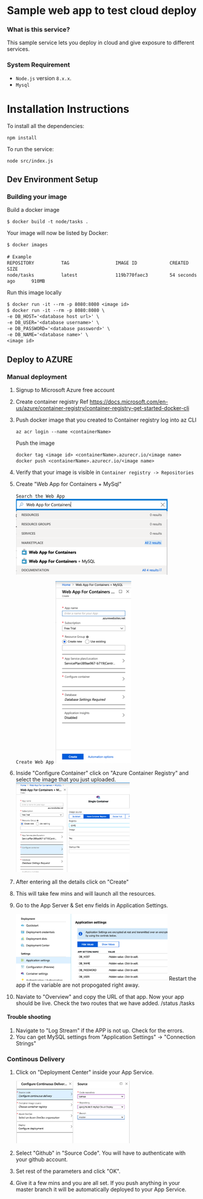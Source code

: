 # Sample web app to test cloud deploy

### What is this service?
This sample service lets you deploy in cloud and give exposure to different services. 

### System Requirement

- `Node.js` version `8.x.x`.
- `Mysql`

# Installation Instructions

To install all the dependencies:

```
npm install
```

To run the service:

```
node src/index.js     
```


## Dev Environment Setup


### Building your image

Build a docker image
```
$ docker build -t node/tasks .
```

Your image will now be listed by Docker:
```
$ docker images

# Example
REPOSITORY          TAG                 IMAGE ID            CREATED             SIZE
node/tasks          latest              119b770faec3        54 seconds ago      910MB
```

Run this image locally
```
$ docker run -it --rm -p 8080:8080 <image id>
$ docker run -it --rm -p 8080:8080 \
-e DB_HOST='<database host url>' \
-e DB_USER='<database username>' \
-e DB_PASSWORD='<database password>' \
-e DB_NAME='<database name>' \
<image id>
```


## Deploy to AZURE

### Manual deployment
1. Signup to Microsoft Azure free account 
1. Create container registry
    Ref https://docs.microsoft.com/en-us/azure/container-registry/container-registry-get-started-docker-cli

1. Push docker image that you created to Container registry 
    log into az CLI 
    ```
    az acr login --name <containerName>
    ```

    Push the image
    ```
    docker tag <image id> <containerName>.azurecr.io/<image name>   
    docker push <containerName>.azurecr.io/<image name>  

    ```
1. Verify that your image is visible in `Container registry -> Repositories`

1. Create "Web App for Containers + MySql"

   `Search the Web App`
   <img alt="Create Web App" src="https://github.com/ajeetj/NodeJS-MySql-Cloud-Deploy/blob/master/src/img/search-web-app.png" width="400">

   `Create Web App`
   <img alt="Create Web App" src="https://github.com/ajeetj/NodeJS-MySql-Cloud-Deploy/blob/master/src/img/create-web-app+mysql.png" width="200">
 
    
1. Inside "Configure Container" click on "Azure Container Registry" and select the image that you just uploaded.
   <img alt="Create Web App" src="https://github.com/ajeetj/NodeJS-MySql-Cloud-Deploy/blob/master/src/img/configure-container.png" width="300">

1. After entering all the details click on "Create"

1. This will take few mins and will launch all the resources. 

1. Go to the App Server & Set env fields in Application Settings. 

   <img alt="Setting env variables" src="https://github.com/ajeetj/NodeJS-MySql-Cloud-Deploy/blob/master/src/img/env-var.png" width="400">
   Restart the app if the variable are not propogated right away. 

1. Naviate to "Overview" and copy the URL of that app. Now your app should be live. 
   Check the two routes that we have added. 
   <URL>/status
   <URL>/tasks

#### Trouble shooting
1. Navigate to "Log Stream" if the APP is not up. Check for the errors.
1. You can get MySQL settings from "Application Settings" -> "Connection Strings" 


### Continous Delivery

1. Click on "Deployment Center" inside your App Service. 

   <img alt="Setting env variables" src="https://github.com/ajeetj/NodeJS-MySql-Cloud-Deploy/blob/master/src/img/configure-continuous-delivery.png" width="300">

1. Select "Github" in "Source Code". 
   You will have to authenticate with your github account.

1. Set rest of the parameters and click "OK".

1. Give it a few mins and you are all set. If you push anything in your master branch it will be automatically deployed to your App Service. 


